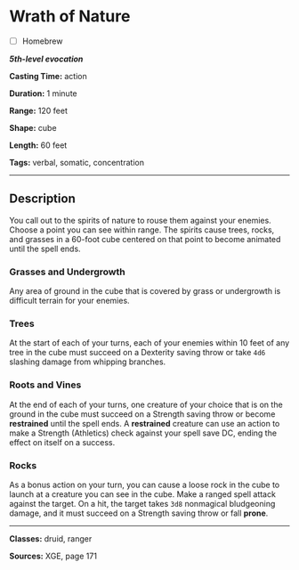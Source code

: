 # Wrath of Nature

- [ ] Homebrew

***5th-level evocation***

**Casting Time:** action

**Duration:** 1 minute

**Range:** 120 feet

**Shape:** cube

**Length:** 60 feet

**Tags:** verbal, somatic, concentration

---

## Description
You call out to the spirits of nature to rouse them against your enemies. Choose a point you can see within range. The spirits cause trees, rocks, and grasses in a 60-foot cube centered on that point to become animated until the spell ends.

### Grasses and Undergrowth
Any area of ground in the cube that is covered by grass or undergrowth is difficult terrain for your enemies.

### Trees
At the start of each of your turns, each of your enemies within 10 feet of any tree in the cube must succeed on a Dexterity saving throw or take `4d6` slashing damage from whipping branches.

### Roots and Vines
At the end of each of your turns, one creature of your choice that is on the ground in the cube must succeed on a Strength saving throw or become **restrained** until the spell ends. A **restrained** creature can use an action to make a Strength (Athletics) check against your spell save DC, ending the effect on itself on a success.

### Rocks
As a bonus action on your turn, you can cause a loose rock in the cube to launch at a creature you can see in the cube. Make a ranged spell attack against the target. On a hit, the target takes `3d8` nonmagical bludgeoning damage, and it must succeed on a Strength saving throw or fall **prone**.

---

**Classes:** druid, ranger

**Sources:** XGE, page 171
